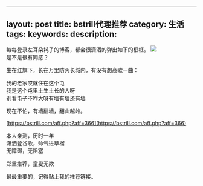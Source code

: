 
---
layout: post
title: bstrill代理推荐
category: 生活
tags: 
keywords:
description: 
---

每每登录左耳朵耗子的博客，都会很潇洒的弹出如下的框框。 
![](http://i.imgur.com/k7OjWsR.png)  
是不是很有同感？  


生在红旗下，长在万里防火长城内，有没有想高歌一曲：  

我的老家哎就住在这个屯  
我是这个屯里土生土长的人呀  
别看屯子不咋大呀有墙有墙还有墙  




现在不怕，有墙翻墙，翻山越岭。



[https://bstrill.com/aff.php?aff=366](https://bstrill.com/aff.php?aff=366)

本人亲测，历时一年  
潇洒登谷歌，帅气进草榴  
无障碍，无阻塞  

郑重推荐，童叟无欺


最最重要的，记得贴上我的推荐链接。